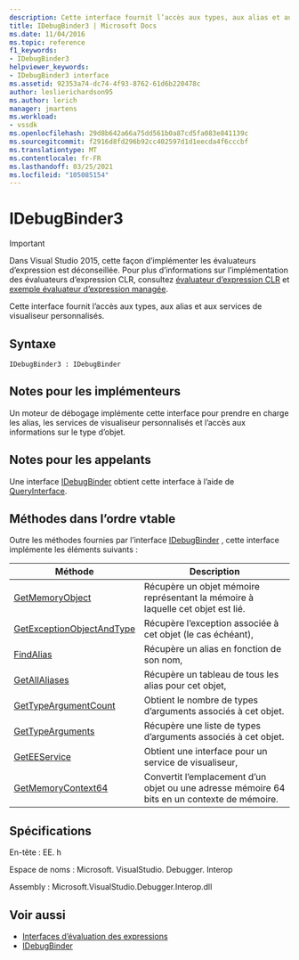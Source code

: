 ```yaml
---
description: Cette interface fournit l’accès aux types, aux alias et aux services de visualiseur personnalisés.
title: IDebugBinder3 | Microsoft Docs
ms.date: 11/04/2016
ms.topic: reference
f1_keywords:
- IDebugBinder3
helpviewer_keywords:
- IDebugBinder3 interface
ms.assetid: 92353a74-dc74-4f93-8762-61d6b220478c
author: leslierichardson95
ms.author: lerich
manager: jmartens
ms.workload:
- vssdk
ms.openlocfilehash: 29d8b642a66a75dd561b0a87cd5fa083e841139c
ms.sourcegitcommit: f2916d8fd296b92cc402597d1d1eecda4f6cccbf
ms.translationtype: MT
ms.contentlocale: fr-FR
ms.lasthandoff: 03/25/2021
ms.locfileid: "105085154"
---
```

# <a name="idebugbinder3"></a>IDebugBinder3
> [!IMPORTANT]
> Dans Visual Studio 2015, cette façon d’implémenter les évaluateurs d’expression est déconseillée. Pour plus d’informations sur l’implémentation des évaluateurs d’expression CLR, consultez [évaluateur d’expression CLR](https://github.com/Microsoft/ConcordExtensibilitySamples/wiki/CLR-Expression-Evaluators) et [exemple évaluateur d’expression managée](https://github.com/Microsoft/ConcordExtensibilitySamples/wiki/Managed-Expression-Evaluator-Sample).

 Cette interface fournit l’accès aux types, aux alias et aux services de visualiseur personnalisés.

## <a name="syntax"></a>Syntaxe

```
IDebugBinder3 : IDebugBinder
```

## <a name="notes-for-implementers"></a>Notes pour les implémenteurs
 Un moteur de débogage implémente cette interface pour prendre en charge les alias, les services de visualiseur personnalisés et l’accès aux informations sur le type d’objet.

## <a name="notes-for-callers"></a>Notes pour les appelants
 Une interface [IDebugBinder](../../../extensibility/debugger/reference/idebugbinder.md) obtient cette interface à l’aide de [QueryInterface](/cpp/atl/queryinterface).

## <a name="methods-in-vtable-order"></a>Méthodes dans l’ordre vtable
 Outre les méthodes fournies par l’interface [IDebugBinder](../../../extensibility/debugger/reference/idebugbinder.md) , cette interface implémente les éléments suivants :

|Méthode|Description|
|------------|-----------------|
|[GetMemoryObject](../../../extensibility/debugger/reference/idebugbinder3-getmemoryobject.md)|Récupère un objet mémoire représentant la mémoire à laquelle cet objet est lié.|
|[GetExceptionObjectAndType](../../../extensibility/debugger/reference/idebugbinder3-getexceptionobjectandtype.md)|Récupère l’exception associée à cet objet (le cas échéant),|
|[FindAlias](../../../extensibility/debugger/reference/idebugbinder3-findalias.md)|Récupère un alias en fonction de son nom,|
|[GetAllAliases](../../../extensibility/debugger/reference/idebugbinder3-getallaliases.md)|Récupère un tableau de tous les alias pour cet objet,|
|[GetTypeArgumentCount](../../../extensibility/debugger/reference/idebugbinder3-gettypeargumentcount.md)|Obtient le nombre de types d’arguments associés à cet objet.|
|[GetTypeArguments](../../../extensibility/debugger/reference/idebugbinder3-gettypearguments.md)|Récupère une liste de types d’arguments associés à cet objet.|
|[GetEEService](../../../extensibility/debugger/reference/idebugbinder3-geteeservice.md)|Obtient une interface pour un service de visualiseur,|
|[GetMemoryContext64](../../../extensibility/debugger/reference/idebugbinder3-getmemorycontext64.md)|Convertit l’emplacement d’un objet ou une adresse mémoire 64 bits en un contexte de mémoire.|

## <a name="requirements"></a>Spécifications
 En-tête : EE. h

 Espace de noms : Microsoft. VisualStudio. Debugger. Interop

 Assembly : Microsoft.VisualStudio.Debugger.Interop.dll

## <a name="see-also"></a>Voir aussi
- [Interfaces d’évaluation des expressions](../../../extensibility/debugger/reference/expression-evaluation-interfaces.md)
- [IDebugBinder](../../../extensibility/debugger/reference/idebugbinder.md)

